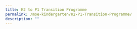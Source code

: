 ```yaml
---
title: K2 to P1 Transition Programme
permalink: /moe-kindergarten/K2-P1-Transition-Programme/
description: ""
---
```

